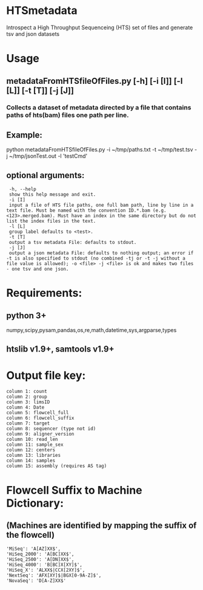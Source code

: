 # HTSmetadata
Introspect a High Throughput Sequenceing (HTS) set of files and generate tsv and json datasets 
# Usage 
## metadataFromHTSfileOfFiles.py [-h] [-i [I]] [-l [L]] [-t [T]] [-j [J]]

### Collects a dataset of metadata directed by a file that contains paths of hts(bam) files one path per line.
## Example:
python metadataFromHTSfileOfFiles.py -i ~/tmp/paths.txt -t ~/tmp/test.tsv -j ~/tmp/jsonTest.out -l 'testCmd'
## optional arguments:
     -h, --help  
     show this help message and exit.
     -i [I]      
     input a file of HTS file paths, one full bam path, line by line in a text file. Must be named with the convention ID.*.bam (e.g. <123>.merged.bam). Must have an index in the same directory but do not list the index files in the text.
     -l [L]      
     group label defaults to <test>.
     -t [T]      
     output a tsv metadata File: defaults to stdout.
     -j [J]      
     output a json metadata File: defaults to nothing output; an error if -t is also specified to stdout (no combined -tj or -t -j without a file value is allowed); -o <file> -j <file> is ok and makes two files - one tsv and one json.
# Requirements:
## python 3+
numpy,scipy,pysam,pandas,os,re,math,datetime,sys,argparse,types
## htslib v1.9+, samtools v1.9+
# Output file key:
    column 1: count	
    column 2: group
    column 3: limsID
    column 4: Date
    column 5: flowcell_full
    column 6: flowcell_suffix
    column 7: target
    column 8: sequencer (type not id)	
    column 9: aligner_version
    column 10: read_len
    column 11: sample_sex
    column 12: centers
    column 13: libraries
    column 14: samples
    column 15: assembly (requires AS tag)

# Flowcell Suffix to Machine Dictionary:
## (Machines are identified by mapping the suffix of the flowcell)
    'MiSeq': 'A[AZ]XX$',
    'HiSeq_2000': 'A[BC]XX$',
    'HiSeq_2500': 'A[DN]XX$',
    'HiSeq_4000': 'B[BC]X[XY]$',
    'HiSeq_X': 'ALXX$|CCX[2XY]$',
    'NextSeq': 'AFX[XY]$|BGX[0-9A-Z]$',
    'NovaSeq': 'D[A-Z]XX$'

